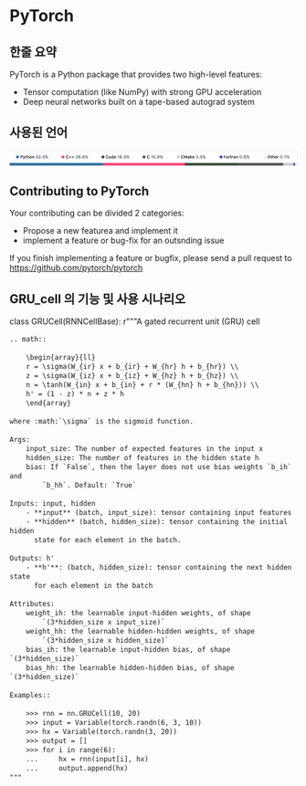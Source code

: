 # PyTorch

## 한줄 요약
PyTorch is a Python package that provides two high-level features:
- Tensor computation (like NumPy) with strong GPU acceleration
- Deep neural networks built on a tape-based autograd system

## 사용된 언어
![Languages](./languages.png)

## Contributing to PyTorch
Your contributing can be divided 2 categories:
- Propose a new featurea and implement it
- implement a feature or bug-fix for an outsnding issue

If you finish implementing a feature or bugfix, please send a pull request to https://github.com/pytorch/pytorch

## GRU_cell 의 기능 및 사용 시나리오
class GRUCell(RNNCellBase):
    r"""A gated recurrent unit (GRU) cell

    .. math::

        \begin{array}{ll}
        r = \sigma(W_{ir} x + b_{ir} + W_{hr} h + b_{hr}) \\
        z = \sigma(W_{iz} x + b_{iz} + W_{hz} h + b_{hz}) \\
        n = \tanh(W_{in} x + b_{in} + r * (W_{hn} h + b_{hn})) \\
        h' = (1 - z) * n + z * h
        \end{array}

    where :math:`\sigma` is the sigmoid function.

    Args:
        input_size: The number of expected features in the input x
        hidden_size: The number of features in the hidden state h
        bias: If `False`, then the layer does not use bias weights `b_ih` and
            `b_hh`. Default: `True`

    Inputs: input, hidden
        - **input** (batch, input_size): tensor containing input features
        - **hidden** (batch, hidden_size): tensor containing the initial hidden
          state for each element in the batch.

    Outputs: h'
        - **h'**: (batch, hidden_size): tensor containing the next hidden state
          for each element in the batch

    Attributes:
        weight_ih: the learnable input-hidden weights, of shape
            `(3*hidden_size x input_size)`
        weight_hh: the learnable hidden-hidden weights, of shape
            `(3*hidden_size x hidden_size)`
        bias_ih: the learnable input-hidden bias, of shape `(3*hidden_size)`
        bias_hh: the learnable hidden-hidden bias, of shape `(3*hidden_size)`

    Examples::

        >>> rnn = nn.GRUCell(10, 20)
        >>> input = Variable(torch.randn(6, 3, 10))
        >>> hx = Variable(torch.randn(3, 20))
        >>> output = []
        >>> for i in range(6):
        ...     hx = rnn(input[i], hx)
        ...     output.append(hx)
    """
